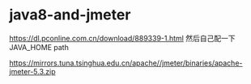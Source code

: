 # java8-and-jmeter


https://dl.pconline.com.cn/download/889339-1.html
然后自己配一下 JAVA_HOME  path
 
 
https://mirrors.tuna.tsinghua.edu.cn/apache//jmeter/binaries/apache-jmeter-5.3.zip

